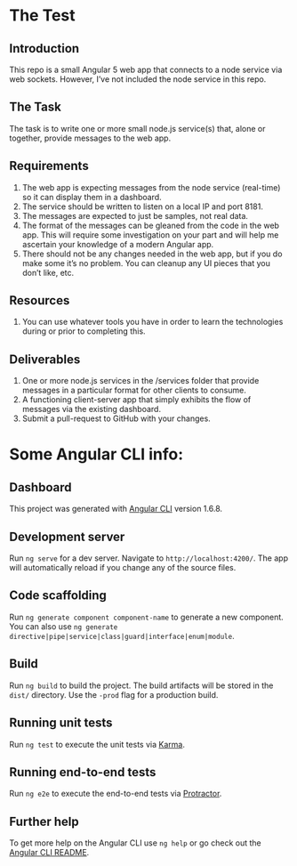 # The Test

## Introduction

This repo is a small Angular 5 web app that connects to a node service via web sockets. However, I’ve not included the node service in this repo.

## The Task

The task is to write one or more small node.js service(s) that, alone or together, provide messages to the web app.  

## Requirements

1.	The web app is expecting messages from the node service (real-time) so it can display them in a dashboard.
2.	The service should be written to listen on a local IP and port 8181.
3.	The messages are expected to just be samples, not real data.
4.	The format of the messages can be gleaned from the code in the web app. This will require some investigation on your part and will help me ascertain your knowledge of a modern Angular app.
5.	There should not be any changes needed in the web app, but if you do make some it’s no problem. You can cleanup any UI pieces that you don’t like, etc.

## Resources

1.	You can use whatever tools you have in order to learn the technologies during or prior to completing this.

## Deliverables

1.	One or more node.js services in the /services folder that provide messages in a particular format for other clients to consume.
2.	A functioning client-server app that simply exhibits the flow of messages via the existing dashboard.
3. Submit a pull-request to GitHub with your changes.


# Some Angular CLI info:

## Dashboard

This project was generated with [Angular CLI](https://github.com/angular/angular-cli) version 1.6.8.

## Development server

Run `ng serve` for a dev server. Navigate to `http://localhost:4200/`. The app will automatically reload if you change any of the source files.

## Code scaffolding

Run `ng generate component component-name` to generate a new component. You can also use `ng generate directive|pipe|service|class|guard|interface|enum|module`.

## Build

Run `ng build` to build the project. The build artifacts will be stored in the `dist/` directory. Use the `-prod` flag for a production build.

## Running unit tests

Run `ng test` to execute the unit tests via [Karma](https://karma-runner.github.io).

## Running end-to-end tests

Run `ng e2e` to execute the end-to-end tests via [Protractor](http://www.protractortest.org/).

## Further help

To get more help on the Angular CLI use `ng help` or go check out the [Angular CLI README](https://github.com/angular/angular-cli/blob/master/README.md).
